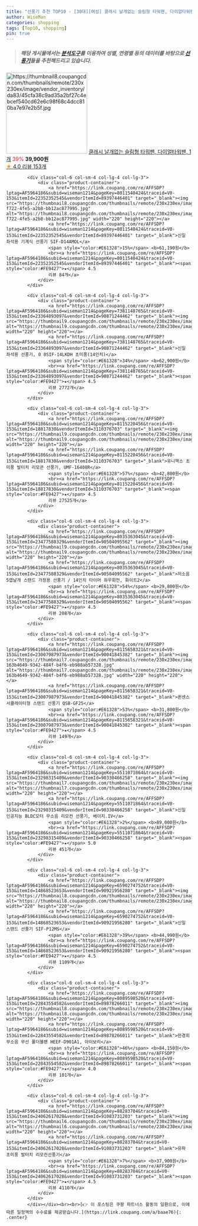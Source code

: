 ```yaml
---
title: "선풍기 추천 TOP10 - [30대][여성] 클래시 날개없는 슬림형 타워팬, 다이얼타워팬, 1개"
author: WiseMan
categories: shopping
tags: [Top10, shopping]
pin: true
---
```


> ##### 해당 게시물에서는 [**분석도구**](https://itemscout.io/)를 이용하여 **성별**, **연령별** 등의 데이터를 바탕으로 [**선풍기**](https://link.coupang.com/a/baae76)들을 추천해드리고 있습니다.
<div class="container"><div class="row">
            <div class="col-6 col-sm-4 col-lg-4 col-lg-3">
                <div class="product-container">
                    <a href="https://link.coupang.com/re/AFFSDP?lptag=AF5964186&subid=wiseman1214&pageKey=7427471060&traceid=V0-153&itemId=19283075079&vendorItemId=86398012331" target="_blank"><img src="https://thumbnail8.coupangcdn.com/thumbnails/remote/230x230ex/image/vendor_inventory/da83/45cfa38c9ad35a2bf27c4ebcef540cd62e6c98f68c4dcc810ba7e97e2b5f.jpg" alt="https://thumbnail8.coupangcdn.com/thumbnails/remote/230x230ex/image/vendor_inventory/da83/45cfa38c9ad35a2bf27c4ebcef540cd62e6c98f68c4dcc810ba7e97e2b5f.jpg" width="220" height="220"></a>
                    <a href="https://link.coupang.com/re/AFFSDP?lptag=AF5964186&subid=wiseman1214&pageKey=7427471060&traceid=V0-153&itemId=19283075079&vendorItemId=86398012331" target="_blank">클래시 날개없는 슬림형 타워팬, 다이얼타워팬, 1개</a>
                    <span style="color:#E61328">39%</span> <b>39,900원</b>
                    <br><a href="https://link.coupang.com/re/AFFSDP?lptag=AF5964186&subid=wiseman1214&pageKey=7427471060&traceid=V0-153&itemId=19283075079&vendorItemId=86398012331" target="_blank"><span style="color:#FE9427">★</span> 4.0
                    리뷰 153개</a>
                </div>
            </div>
            
            <div class="col-6 col-sm-4 col-lg-4 col-lg-3">
                <div class="product-container">
                    <a href="https://link.coupang.com/re/AFFSDP?lptag=AF5964186&subid=wiseman1214&pageKey=8011540424&traceid=V0-153&itemId=22352352545&vendorItemId=89397446401" target="_blank"><img src="https://thumbnail8.coupangcdn.com/thumbnails/remote/230x230ex/image/retail/images/2024/04/05/17/1/a74612a3-f722-4fe5-a2b8-bb12ac877995.jpg" alt="https://thumbnail8.coupangcdn.com/thumbnails/remote/230x230ex/image/retail/images/2024/04/05/17/1/a74612a3-f722-4fe5-a2b8-bb12ac877995.jpg" width="220" height="220"></a>
                    <a href="https://link.coupang.com/re/AFFSDP?lptag=AF5964186&subid=wiseman1214&pageKey=8011540424&traceid=V0-153&itemId=22352352545&vendorItemId=89397446401" target="_blank">신일 좌석용 기계식 선풍기 SIF-D14AMOL</a>
                    <span style="color:#E61328">15%</span> <b>61,190원</b>
                    <br><a href="https://link.coupang.com/re/AFFSDP?lptag=AF5964186&subid=wiseman1214&pageKey=8011540424&traceid=V0-153&itemId=22352352545&vendorItemId=89397446401" target="_blank"><span style="color:#FE9427">★</span> 4.5
                    리뷰 84개</a>
                </div>
            </div>
            
            <div class="col-6 col-sm-4 col-lg-4 col-lg-3">
                <div class="product-container">
                    <a href="https://link.coupang.com/re/AFFSDP?lptag=AF5964186&subid=wiseman1214&pageKey=7381148765&traceid=V0-153&itemId=23364893097&vendorItemId=90871244462" target="_blank"><img src="https://thumbnail9.coupangcdn.com/thumbnails/remote/230x230ex/image/vendor_inventory/851e/8e83da8ec0566a17b39628f4d07da7133e00db5a5168f1217074e6d66cd6.jpg" alt="https://thumbnail9.coupangcdn.com/thumbnails/remote/230x230ex/image/vendor_inventory/851e/8e83da8ec0566a17b39628f4d07da7133e00db5a5168f1217074e6d66cd6.jpg" width="220" height="220"></a>
                    <a href="https://link.coupang.com/re/AFFSDP?lptag=AF5964186&subid=wiseman1214&pageKey=7381148765&traceid=V0-153&itemId=23364893097&vendorItemId=90871244462" target="_blank">신일 좌석용 선풍기, 0 0SIF-14LKDH 초미풍(14인치)</a>
                    <span style="color:#E61328">34%</span> <b>62,900원</b>
                    <br><a href="https://link.coupang.com/re/AFFSDP?lptag=AF5964186&subid=wiseman1214&pageKey=7381148765&traceid=V0-153&itemId=23364893097&vendorItemId=90871244462" target="_blank"><span style="color:#FE9427">★</span> 4.5
                    리뷰 2772개</a>
                </div>
            </div>
            
            <div class="col-6 col-sm-4 col-lg-4 col-lg-3">
                <div class="product-container">
                    <a href="https://link.coupang.com/re/AFFSDP?lptag=AF5964186&subid=wiseman1214&pageKey=8115220456&traceid=V0-153&itemId=18817830&vendorItemId=3110376703" target="_blank"><img src="https://thumbnail9.coupangcdn.com/thumbnails/remote/230x230ex/image/0820_amir_esrgan_inf80k_batch_0_max3k/27a1/ad64ba86f278d253498bc6535bf4bbfc75c7d02f15e54f049861b2d52371.jpg" alt="https://thumbnail9.coupangcdn.com/thumbnails/remote/230x230ex/image/0820_amir_esrgan_inf80k_batch_0_max3k/27a1/ad64ba86f278d253498bc6535bf4bbfc75c7d02f15e54f049861b2d52371.jpg" width="220" height="220"></a>
                    <a href="https://link.coupang.com/re/AFFSDP?lptag=AF5964186&subid=wiseman1214&pageKey=8115220456&traceid=V0-153&itemId=18817830&vendorItemId=3110376703" target="_blank">유니맥스 초미풍 발터치 리모콘 선풍기, UMF-16408R</a>
                    <span style="color:#E61328">57%</span> <b>42,800원</b>
                    <br><a href="https://link.coupang.com/re/AFFSDP?lptag=AF5964186&subid=wiseman1214&pageKey=8115220456&traceid=V0-153&itemId=18817830&vendorItemId=3110376703" target="_blank"><span style="color:#FE9427">★</span> 4.5
                    리뷰 27525개</a>
                </div>
            </div>
            
            <div class="col-6 col-sm-4 col-lg-4 col-lg-3">
                <div class="product-container">
                    <a href="https://link.coupang.com/re/AFFSDP?lptag=AF5964186&subid=wiseman1214&pageKey=8035363045&traceid=V0-153&itemId=23477588329&vendorItemId=90504095562" target="_blank"><img src="https://thumbnail9.coupangcdn.com/thumbnails/remote/230x230ex/image/vendor_inventory/50d7/3372278c33c351f66b35a36e119b63ff199baff02a198bfc67ed00b93373.jpg" alt="https://thumbnail9.coupangcdn.com/thumbnails/remote/230x230ex/image/vendor_inventory/50d7/3372278c33c351f66b35a36e119b63ff199baff02a198bfc67ed00b93373.jpg" width="220" height="220"></a>
                    <a href="https://link.coupang.com/re/AFFSDP?lptag=AF5964186&subid=wiseman1214&pageKey=8035363045&traceid=V0-153&itemId=23477588329&vendorItemId=90504095562" target="_blank">저소음 5엽날개 스탠드 가정용 선풍기 / 14인치 타이머 좌우회전, 화이트2</a>
                    <span style="color:#E61328">54%</span> <b>29,800원</b>
                    <br><a href="https://link.coupang.com/re/AFFSDP?lptag=AF5964186&subid=wiseman1214&pageKey=8035363045&traceid=V0-153&itemId=23477588329&vendorItemId=90504095562" target="_blank"><span style="color:#FE9427">★</span> 4.5
                    리뷰 208개</a>
                </div>
            </div>
            
            <div class="col-6 col-sm-4 col-lg-4 col-lg-3">
                <div class="product-container">
                    <a href="https://link.coupang.com/re/AFFSDP?lptag=AF5964186&subid=wiseman1214&pageKey=8115658321&traceid=V0-153&itemId=23007987973&vendorItemId=90041845382" target="_blank"><img src="https://thumbnail7.coupangcdn.com/thumbnails/remote/230x230ex/image/retail/images/3418467810372452-163b4649-9342-484f-b4f6-eb988ab57328.jpg" alt="https://thumbnail7.coupangcdn.com/thumbnails/remote/230x230ex/image/retail/images/3418467810372452-163b4649-9342-484f-b4f6-eb988ab57328.jpg" width="220" height="220"></a>
                    <a href="https://link.coupang.com/re/AFFSDP?lptag=AF5964186&subid=wiseman1214&pageKey=8115658321&traceid=V0-153&itemId=23007987973&vendorItemId=90041845382" target="_blank">퀸센스 서큘레이터형 스탠드 선풍기 QSB-GF25</a>
                    <span style="color:#E61328">53%</span> <b>31,800원</b>
                    <br><a href="https://link.coupang.com/re/AFFSDP?lptag=AF5964186&subid=wiseman1214&pageKey=8115658321&traceid=V0-153&itemId=23007987973&vendorItemId=90041845382" target="_blank"><span style="color:#FE9427">★</span> 4.5
                    리뷰 149개</a>
                </div>
            </div>
            
            <div class="col-6 col-sm-4 col-lg-4 col-lg-3">
                <div class="product-container">
                    <a href="https://link.coupang.com/re/AFFSDP?lptag=AF5964186&subid=wiseman1214&pageKey=5511071864&traceid=V0-153&itemId=23298315409&vendorItemId=90330466258" target="_blank"><img src="https://thumbnail7.coupangcdn.com/thumbnails/remote/230x230ex/image/vendor_inventory/37eb/a203503d753dfd2d9d07d13878bc3562a29ca4b98785cb0b76e6c59ee6ad.jpg" alt="https://thumbnail7.coupangcdn.com/thumbnails/remote/230x230ex/image/vendor_inventory/37eb/a203503d753dfd2d9d07d13878bc3562a29ca4b98785cb0b76e6c59ee6ad.jpg" width="220" height="220"></a>
                    <a href="https://link.coupang.com/re/AFFSDP?lptag=AF5964186&subid=wiseman1214&pageKey=5511071864&traceid=V0-153&itemId=23298315409&vendorItemId=90330466258" target="_blank">신일 인공지능 BLDC모터 무소음 리모컨 선풍기, 베이지.IV</a>
                    <span style="color:#E61328">2%</span> <b>89,000원</b>
                    <br><a href="https://link.coupang.com/re/AFFSDP?lptag=AF5964186&subid=wiseman1214&pageKey=5511071864&traceid=V0-153&itemId=23298315409&vendorItemId=90330466258" target="_blank"><span style="color:#FE9427">★</span> 5.0
                    리뷰 451개</a>
                </div>
            </div>
            
            <div class="col-6 col-sm-4 col-lg-4 col-lg-3">
                <div class="product-container">
                    <a href="https://link.coupang.com/re/AFFSDP?lptag=AF5964186&subid=wiseman1214&pageKey=6590274752&traceid=V0-153&itemId=14868523653&vendorItemId=90921956280" target="_blank"><img src="https://thumbnail8.coupangcdn.com/thumbnails/remote/230x230ex/image/vendor_inventory/d435/a9cf1af6f2b88d4c343e81820fd4459f77775588ba3cec907360195e6d2f.jpg" alt="https://thumbnail8.coupangcdn.com/thumbnails/remote/230x230ex/image/vendor_inventory/d435/a9cf1af6f2b88d4c343e81820fd4459f77775588ba3cec907360195e6d2f.jpg" width="220" height="220"></a>
                    <a href="https://link.coupang.com/re/AFFSDP?lptag=AF5964186&subid=wiseman1214&pageKey=6590274752&traceid=V0-153&itemId=14868523653&vendorItemId=90921956280" target="_blank">신일 스탠드 선풍기 SIF-P12MS</a>
                    <span style="color:#E61328">39%</span> <b>44,990원</b>
                    <br><a href="https://link.coupang.com/re/AFFSDP?lptag=AF5964186&subid=wiseman1214&pageKey=6590274752&traceid=V0-153&itemId=14868523653&vendorItemId=90921956280" target="_blank"><span style="color:#FE9427">★</span> 4.5
                    리뷰 1109개</a>
                </div>
            </div>
            
            <div class="col-6 col-sm-4 col-lg-4 col-lg-3">
                <div class="product-container">
                    <a href="https://link.coupang.com/re/AFFSDP?lptag=AF5964186&subid=wiseman1214&pageKey=8089598520&traceid=V0-153&itemId=22843554582&vendorItemId=89878266011" target="_blank"><img src="https://thumbnail8.coupangcdn.com/thumbnails/remote/230x230ex/image/vendor_inventory/618b/e81c353179cb9d03bb439f21befca6da6ebdde46dd6de983ec34b3e9214a.png" alt="https://thumbnail8.coupangcdn.com/thumbnails/remote/230x230ex/image/vendor_inventory/618b/e81c353179cb9d03bb439f21befca6da6ebdde46dd6de983ec34b3e9214a.png" width="220" height="220"></a>
                    <a href="https://link.coupang.com/re/AFFSDP?lptag=AF5964186&subid=wiseman1214&pageKey=8089598520&traceid=V0-153&itemId=22843554582&vendorItemId=89878266011" target="_blank">한경희 무소음 무선 폴더블팬 HEEF-D901A1, 아이보리</a>
                    <span style="color:#E61328">46%</span> <b>84,150원</b>
                    <br><a href="https://link.coupang.com/re/AFFSDP?lptag=AF5964186&subid=wiseman1214&pageKey=8089598520&traceid=V0-153&itemId=22843554582&vendorItemId=89878266011" target="_blank"><span style="color:#FE9427">★</span> 4.0
                    리뷰 101개</a>
                </div>
            </div>
            
            <div class="col-6 col-sm-4 col-lg-4 col-lg-3">
                <div class="product-container">
                    <a href="https://link.coupang.com/re/AFFSDP?lptag=AF5964186&subid=wiseman1214&pageKey=88283704&traceid=V0-153&itemId=24062617028&vendorItemId=91083731203" target="_blank"><img src="https://thumbnail6.coupangcdn.com/thumbnails/remote/230x230ex/image/vendor_inventory/b16e/7e83b47d1f4bfa8f6e7025ca731b090e50d2f1cf8c909ac52f51dc9fd36d.jpg" alt="https://thumbnail6.coupangcdn.com/thumbnails/remote/230x230ex/image/vendor_inventory/b16e/7e83b47d1f4bfa8f6e7025ca731b090e50d2f1cf8c909ac52f51dc9fd36d.jpg" width="220" height="220"></a>
                    <a href="https://link.coupang.com/re/AFFSDP?lptag=AF5964186&subid=wiseman1214&pageKey=88283704&traceid=V0-153&itemId=24062617028&vendorItemId=91083731203" target="_blank">유파 초미풍 발터치 리모컨선풍기</a>
                    <span style="color:#E61328">7%</span> <b>37,900원</b>
                    <br><a href="https://link.coupang.com/re/AFFSDP?lptag=AF5964186&subid=wiseman1214&pageKey=88283704&traceid=V0-153&itemId=24062617028&vendorItemId=91083731203" target="_blank"><span style="color:#FE9427">★</span> 4.5
                    리뷰 4110개</a>
                </div>
            </div>
            </div></div><br><br>[👉 이 포스팅은 쿠팡 파트너스 활동의 일환으로, 이에 따른 일정액의 수수료를 제공받습니다.](https://link.coupang.com/a/baae76){: .center}